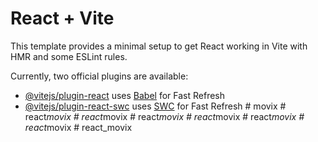 # React + Vite

This template provides a minimal setup to get React working in Vite with HMR and some ESLint rules.

Currently, two official plugins are available:

- [@vitejs/plugin-react](https://github.com/vitejs/vite-plugin-react/blob/main/packages/plugin-react/README.md) uses [Babel](https://babeljs.io/) for Fast Refresh
- [@vitejs/plugin-react-swc](https://github.com/vitejs/vite-plugin-react-swc) uses [SWC](https://swc.rs/) for Fast Refresh
#   m o v i x  
 #   r e a c t _ m o v i x  
 #   r e a c t _ m o v i x  
 #   r e a c t _ m o v i x  
 #   r e a c t _ m o v i x  
 #   r e a c t _ m o v i x  
 #   r e a c t _ m o v i x  
 #   r e a c t _ m o v i x  
 
